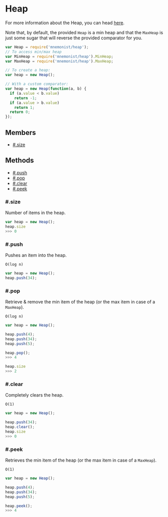 # Heap

For more information about the Heap, you can head [here](https://en.wikipedia.org/wiki/Heap_(data_structure)).

Note that, by default, the provided `Heap` is a min heap and that the `MaxHeap` is just some sugar that will reverse the provided comparator for you.

```js
var Heap = require('mnemonist/heap');
// To access min/max heap
var MinHeap = require('mnemonist/heap').MinHeap;
var MaxHeap = require('mnemonist/heap').MaxHeap;

// To create a heap:
var heap = new Heap();

// With a custom comparator:
var heap = new Heap(function(a, b) {
  if (a.value < b.value)
    return -1;
  if (a.value > b.value)
    return 1;
  return 0;
});
```

## Members

* [#.size](#size)

## Methods

* [#.push](#push)
* [#.pop](#pop)
* [#.clear](#clear)
* [#.peek](#peek)

### #.size

Number of items in the heap.

```js
var heap = new Heap();
heap.size
>>> 0
```

### #.push

Pushes an item into the heap.

`O(log n)`

```js
var heap = new Heap();
heap.push(34);
```

### #.pop

Retrieve & remove the min item of the heap (or the max item in case of a `MaxHeap`).

`O(log n)`

```js
var heap = new Heap();

heap.push(4);
heap.push(34);
heap.push(5);

heap.pop();
>>> 4

heap.size
>>> 2
```

### #.clear

Completely clears the heap.

`O(1)`

```js
var heap = new Heap();

heap.push(34);
heap.clear();
heap.size
>>> 0
```

### #.peek

Retrieves the min item of the heap (or the max item in case of a `MaxHeap`).

`O(1)`

```js
var heap = new Heap();

heap.push(4);
heap.push(34);
heap.push(5);

heap.peek();
>>> 4
```
